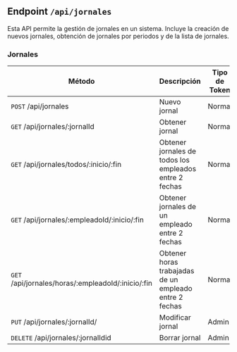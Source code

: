 ## Endpoint `/api/jornales`

Esta API permite la gestión de jornales en un sistema. Incluye la creación de nuevos jornales, obtención de jornales por periodos y de la lista de jornales.

### Jornales

| Método                                             | Descripción                                            | Tipo de Token |
| -------------------------------------------------- | ------------------------------------------------------ | ------------- |
| `POST` /api/jornales                               | Nuevo jornal                                           | Normal        |
| `GET` /api/jornales/:jornalId                      | Obtener jornal                                         | Normal        |
| `GET` /api/jornales/todos/:inicio/:fin             | Obtener jornales de todos los empleados entre 2 fechas | Normal        |
| `GET` /api/jornales/:empleadoId/:inicio/:fin       | Obtener jornales de un empleado entre 2 fechas         | Normal        |
| `GET` /api/jornales/horas/:empleadoId/:inicio/:fin | Obtener horas trabajadas de un empleado entre 2 fechas | Normal        |
| `PUT` /api/jornales/:jornalId/                     | Modificar jornal                                       | Admin         |
| `DELETE` /api/jornales/:jornalIdid                 | Borrar jornal                                          | Admin         |
